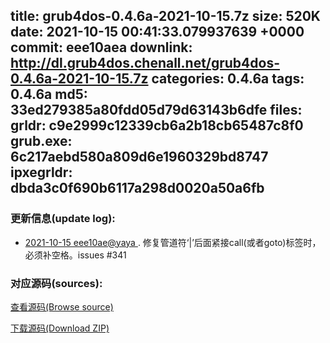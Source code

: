 title: grub4dos-0.4.6a-2021-10-15.7z
size: 520K
date: 2021-10-15 00:41:33.079937639 +0000
commit: eee10aea
downlink: http://dl.grub4dos.chenall.net/grub4dos-0.4.6a-2021-10-15.7z
categories: 0.4.6a
tags: 0.4.6a
md5: 33ed279385a80fdd05d79d63143b6dfe
files:
  grldr: c9e2999c12339cb6a2b18cb65487c8f0
  grub.exe: 6c217aebd580a809d6e1960329bd8747
  ipxegrldr: dbda3c0f690b6117a298d0020a50a6fb
---

### 更新信息(update log):
  * [2021-10-15 eee10ae@yaya ](https://github.com/chenall/grub4dos/commit/eee10aeaedf13ff20298b7d1a08857f995752506)     ﻿. 修复管道符‘|’后面紧接call(或者goto)标签时，必须补空格。issues #341


### 对应源码(sources):
  [查看源码(Browse source)](https://github.com/chenall/grub4dos/tree/eee10aeaedf13ff20298b7d1a08857f995752506)

  [下载源码(Download ZIP)](https://github.com/chenall/grub4dos/archive/eee10aeaedf13ff20298b7d1a08857f995752506.zip)
